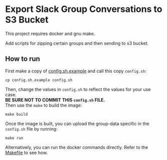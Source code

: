 # Export Slack Group Conversations to S3 Bucket
This project requires docker and gnu make.

Add scripts for zipping certain groups and then sending to s3 bucket.

## How to run
First make a copy of [config.sh.example](config.sh.example) and call this copy `config.sh`:
```
cp config.sh.example config.sh
```
Then, change the values in `config.sh` to reflect the values for your use case.  
**BE SURE NOT TO COMMIT THIS `config.sh` FILE.**  
Then use the `make` to build the image:
```
make build
```
Once the image is built, you can upload the group-data specific in the `config.sh` file by running:
```
make run
```
Alternatively, you can run the docker commands directly. Refer to the [Makefile](Makefile) to see how.
